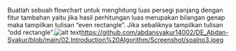 Buatlah sebuah flowchart untuk menghitung luas persegi panjang dengan fitur tambahan yaitu jika hasil perhitungan luas merupakan bilangan genap maka tampilkan tulisan “even rectangle”. Jika sebaliknya tampilkan tulisan “odd rectangle”.![alt text](?raw=true)https://github.com/abdansyakur14002/DE_Abdan-Syakur/blob/main/02.Introduction%20Algorithm/Screenshot/soalno3.jpeg